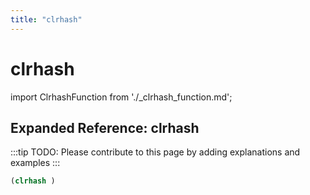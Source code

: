 ```yaml
---
title: "clrhash"
---
```


# clrhash

import ClrhashFunction from './_clrhash_function.md';

<ClrhashFunction />

## Expanded Reference: clrhash

:::tip
TODO: Please contribute to this page by adding explanations and examples
:::

```lisp
(clrhash )
```
